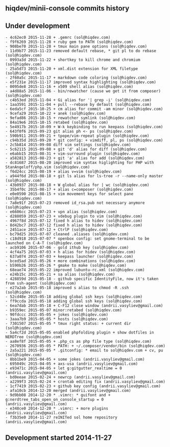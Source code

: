 hiqdev/minii-console commits history
------------------------------------

## Under development

    - 4c62ec0 2015-11-28 + .gemrc (sol@hiqdev.com)
    - f9f6269 2015-11-28 + ruby gem to PATH (sol@hiqdev.com)
    - 908be70 2015-11-28 + tmux main pane options (sol@hiqdev.com)
    - 11d9b77 2015-11-23 removed default rebase, * git pl to do rebase (sol@hiqdev.com)
    - 0993a3d 2015-11-22 + shortkey to kill chrome and chromium (sol@hiqdev.com)
    - 25a5d73 2015-11-20 + xml.dist extension for XML filetype (sol@hiqdev.com)
    - 2f60a5c 2015-11-17 + markdown code coloring (sol@hiqdev.com)
    - e5f231e 2015-11-17 improved syntax highlighting (sol@hiqdev.com)
    - 0095de8 2015-11-16 + x509 shell alias (sol@hiqdev.com)
    - a4d88a5 2015-11-06 - bin/rewatcher (cause we get it from composer) (sol@hiqdev.com)
    - c4b53ed 2015-11-04 + Gi alias for '| grep -i' (sol@hiqdev.com)
    - 1aa3591 2015-11-04 + pull --rebase by default (sol@hiqdev.com)
    - 6eda5cf 2015-10-25 + cm alias for commit -am minor (sol@hiqdev.com)
    - 9cefa29 2015-10-22 + anek (sol@hiqdev.com)
    - 9efad86 2015-10-15 + rewatcher symlink (sol@hiqdev.com)
    - 84a19e6 2015-10-15 retabed (sol@hiqdev.com)
    - 5e4917b 2015-10-09 + W-k keybinding to run keepass (sol@hiqdev.com)
    - 643f0f6 2015-09-23 git alias ph <- ps (sol@hiqdev.com)
    - 590b911 2015-09-21 + tpope/vim-repeat plugin (sol@hiqdev.com)
    - c94b35d 2015-09-20 * git config: + vimdiff, pl, ps (sol@hiqdev.com)
    - 2c5b814 2015-09-08 diff vim settings (sol@hiqdev.com)
    - 5c62115 2015-09-08 + git 'd' alias for diff (sol@hiqdev.com)
    - e6abb15 2015-08-31 + vim-surround plugin (sol@hiqdev.com)
    - a582813 2015-08-23 + git 'a' alias for add (sol@hiqdev.com)
    - dc81687 2015-08-20 improved vim syntax higlighting for PHP with StanAngeloff/php.vim (sol@hiqdev.com)
    - f6d24cc 2015-08-19 + alias v=vim (sol@hiqdev.com)
    - a944f6d 2015-08-18 + git ls alias for ls-tree -r --name-only master (sol@hiqdev.com)
    - 43b0937 2015-08-18 + W global alias for | wc (sol@hiqdev.com)
    - 35b4f0c 2015-08-17 + alias c=composer (sol@hiqdev.com)
    - e0e0590 2015-08-15 + vim movement keys for select pane (sol@hiqdev.com)
    - 7a8e91f 2015-07-23 removed id_rsa.pub not necessary anymore (sol@hiqdev.com)
    - e6606cc 2015-07-23 + vpn alias (sol@hiqdev.com)
    - d288059 2015-07-23 + vdebug plugin to vim (sol@hiqdev.com)
    - 4967f8d 2015-07-12 fixed h alias to hidev (sol@hiqdev.com)
    - 8d42bc7 2015-07-12 fixed h alias to hidev (sol@hiqdev.com)
    - 2451ace 2015-07-12 + CtrlP (sol@hiqdev.com)
    - bc79d25 2015-07-07 cleaned .aliases (sol@hiqdev.com)
    - c18d918 2015-07-07 * openbox config: set gnome-terminal to be launched on C-A-T (sol@hiqdev.com)
    - acb9106 2015-07-06 - gold ithub key (sol@hiqdev.com)
    - 4cf4a75 2015-07-03 + h alias for hidev (sol@hiqdev.com)
    - 637a074 2015-07-03 + keepass launcher (sol@hiqdev.com)
    - bced5ad 2015-05-26 + more combinations (sol@hiqdev.com)
    - b590b26 2015-05-26 * gmake to make (sol@hiqdev.com)
    - 68eae74 2015-05-22 improved lubuntu-rc.xml (sol@hiqdev.com)
    - e24b15c 2015-05-21 + sa alias (sol@hiqdev.com)
    - 428859d 2015-05-18 - github specific IdentityFile, now it's taken from ssh-agent (sol@hiqdev.com)
    - e27a2ab 2015-05-18 improved s alias to chmod -R .ssh (sol@hiqdev.com)
    - 52cd48e 2015-05-18 adding global ssh keys (sol@hiqdev.com)
    - ff9ccda 2015-05-18 adding global ssh keys (sol@hiqdev.com)
    - 6ea7dab 2015-05-18 + C-F12 close window (andrii.vasyliev@gmail.com)
    - b9359ec 2015-05-07 minor:retabed (sol@hiqdev.com)
    - 90fdccc 2015-05-05 + jokes (sol@hiqdev.com)
    - 3aaa7b9 2015-05-05 * hosts (sol@hiqdev.com)
    - 7301507 2015-05-05 * tmux right status: + current dir (sol@hiqdev.com)
    - 5a4cf2d 2015-05-05 enabled phpfolding plugin + show dotfiles in NERDTree (sol@hiqdev.com)
    - aa8ef8f 2015-05-05 + .php_cs as php file type (sol@hiqdev.com)
    - 2670936 2015-05-05 * PATH: + ~/.composer/vendor/bin (sol@hiqdev.com)
    - 2a5a221 2015-05-05 * .gitconfig: * email to sol@hiqdev.com + cv, pu (sol@hiqdev.com)
    - 8bb1be9 2015-04-05 + some jokes (andrii.vasyliev@gmail.com)
    - 695049c 2015-04-05 + axs-usa (andrii.vasyliev@gmail.com)
    - e93471c 2015-04-05 + let g:gitgutter_realtime = 0 (andrii.vasyliev@gmail.com)
    - bd0eeae 2015-02-24 + newrcp (andrii.vasyliev@gmail.com)
    - a2299f3 2015-02-24 + crontab editing fix (andrii.vasyliev@gmail.com)
    - 1cf7419 2015-02-23 + github key config (andrii.vasyliev@gmail.com)
    - afa10cb 2014-12-20 merged (andrii.vasyliev@gmail.com)
    - 9d9bb08 2014-12-20 * .vimrc: * guifont and + g:nerdtree_tabs_open_on_console_startup = 0 (andrii.vasyliev@gmail.com)
    - e348ce0 2014-12-20 * .vimrc: + more plugins (andrii.vasyliev@gmail.com)
    - f3b35e0 2014-11-27 reINITed sol home repository (andrii.vasyliev@gmail.com)

## Development started 2014-11-27

